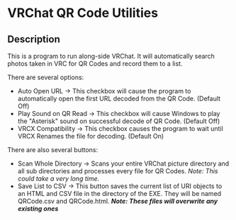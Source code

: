 # VRChat QR Code Utilities

## Description
This is a program to run along-side VRChat. It will automatically search photos taken in VRC for QR Codes and record them to a list.

There are several options: 
- Auto Open URL -> This checkbox will cause the program to automatically open the first URL decoded from the QR Code. (Default Off)
- Play Sound on QR Read -> This checkbox will cause Windows to play the "Asterisk" sound on successful decode of QR Code. (Default Off)
- VRCX Compatibility -> This checkbox causes the program to wait until VRCX Renames the file for decoding. (Default On)

There are also several buttons: 
- Scan Whole Directory -> Scans your entire VRChat picture directory and all sub directories and processes every file for QR Codes. *Note: This could take a very long time.*
- Save List to CSV -> This button saves the current list of URI objects to an HTML and CSV file in the directory of the EXE. They will be named QRCode.csv and QRCode.html. ***Note: These files will overwrite any existing ones***


